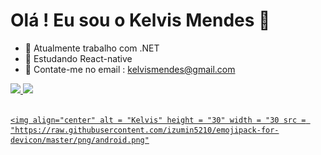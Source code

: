 # Olá ! Eu sou o Kelvis Mendes 👋


- 🔭 Atualmente trabalho com .NET
- 🌱 Estudando React-native 
- 💬 Contate-me no email : kelvismendes@gmail.com


<div>
    <a href="https://github.com/kelvismnd">
    <img height="180em" src="https://github-readme-stats.vercel.app/api?username=kelvismnd&show_icons=true&theme=dracula&include_all_commits=true&count_private=true" />
    <img height="180em" src="https://github-readme-stats.vercel.app/api/top-langs/?username=kelvismnd&layout=compact&langs_count=16&theme=dracula"/>
</div>

<div style="display:inline_block"> <br>
    
    <img align="center" alt = "Kelvis" height = "30" width = "30 src = "https://raw.githubusercontent.com/izumin5210/emojipack-for-devicon/master/png/android.png"
    
</div>
